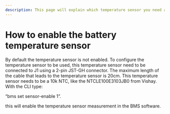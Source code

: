 ```yaml
---
description: This page will explain which temperature sensor you need and how to enable it.
---
```


# How to enable the battery temperature sensor

By default the temperature sensor is not enabled. To configure the temperature sensor to be used, this temperature sensor need to be connected to J1 using a 2-pin JST-GH connector. The maximum length of the cable that leads to the temperature sensor is 20cm. This temperature sensor needs to be a 10k NTC, like the NTCLE100E3103JB0 from Vishay. With the CLI type:

“bms set sensor-enable 1”.

this will enable the temperature sensor measurement in the BMS software.

